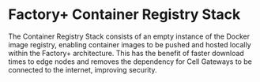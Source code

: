 # Factory+ Container Registry Stack
The Container Registry Stack consists of an empty instance of the Docker image registry, enabling container images to be pushed and hosted locally within the Factory+ architecture. This has the benefit of faster download times to edge nodes and removes the dependency for Cell Gateways to be connected to the internet, improving security.
